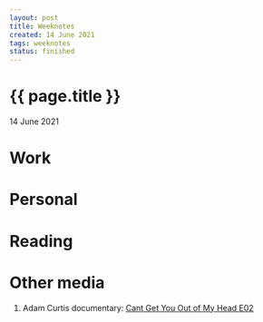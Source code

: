 ```yaml
---
layout: post
title: Weeknotes
created: 14 June 2021
tags: weeknotes
status: finished
---
```


{{ page.title }}
================

<p class="meta">14 June 2021</p>

# Work

# Personal 

# Reading

# Other media
1. Adam Curtis documentary: [Cant Get You Out of My Head E02](https://www.youtube.com/watch?v=xanSAr83w-k&list=PLt4ukDNowDWc0AvV8pImCrk4pK_tZXOyF&index=2)
